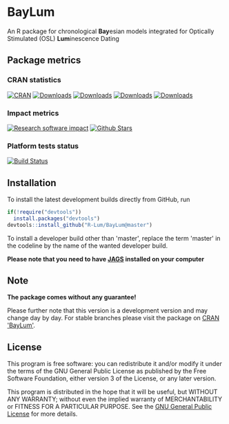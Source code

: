 # BayLum

An R package for chronological **Bay**esian models integrated for Optically Stimulated (OSL) **Lum**inescence Dating

## Package metrics 
### CRAN statistics
[![CRAN](http://www.r-pkg.org/badges/version/BayLum)](http://cran.rstudio.com/package=BayLum)
[![Downloads](http://cranlogs.r-pkg.org/badges/grand-total/BayLum)](http://www.r-pkg.org/pkg/BayLum)
[![Downloads](http://cranlogs.r-pkg.org/badges/BayLum)](http://www.r-pkg.org/pkg/BayLum)
[![Downloads](http://cranlogs.r-pkg.org/badges/last-week/BayLum)](http://www.r-pkg.org/pkg/BayLum)
[![Downloads](http://cranlogs.r-pkg.org/badges/last-day/BayLum)](http://www.r-pkg.org/pkg/BayLum)

### Impact metrics
[![Research software impact](http://depsy.org/api/package/cran/BayLum/badge.svg)](http://depsy.org/package/r/BayLum)
[![Github Stars](https://img.shields.io/github/stars/R-Lum/BayLum.svg?style=social&label=Github)](https://github.com/R-Lum/BayLum)

### Platform tests status 
[![Build Status](https://travis-ci.org/R-Lum/BayLum.svg?branch=master)](https://travis-ci.org/R-Lum/BayLum)

## Installation

To install the latest development builds directly from GitHub, run

```r
if(!require("devtools"))
  install.packages("devtools")
devtools::install_github("R-Lum/BayLum@master")
```

To install a developer build other than 'master', replace the term 'master' in the codeline by the name
of the wanted developer build. 

**Please note that you need to have [JAGS](http://mcmc-jags.sourceforge.net) installed on your computer**

## Note

**The package comes without any guarantee!**

Please further note that this version is a development version and may change day by day. For stable branches please visit
the package on [CRAN 'BayLum'](https://cran.r-project.org/package=BayLum).

## License

This program is free software: you can redistribute it and/or modify
it under the terms of the GNU General Public License as published by
the Free Software Foundation, either version 3 of the License, or
any later version.

 This program is distributed in the hope that it will be useful,
 but WITHOUT ANY WARRANTY; without even the implied warranty of
 MERCHANTABILITY or FITNESS FOR A PARTICULAR PURPOSE.  See the
 [GNU General Public License](https://github.com/R-Lum/BayLum/blob/master/LICENSE) for more details.


